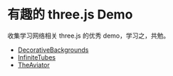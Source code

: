 # 有趣的 three.js Demo

收集学习网络相关 three.js 的优秀 demo，学习之，共勉。

- [DecorativeBackgrounds](https://tympanus.net/codrops/?p=33168)
- [InfiniteTubes](https://tympanus.net/codrops/2017/05/09/infinite-tubes-with-three-js/)
- [TheAviator](https://tympanus.net/codrops/2016/04/26/the-aviator-animating-basic-3d-scene-threejs/)
